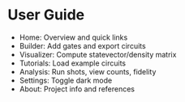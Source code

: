# User Guide

- Home: Overview and quick links
- Builder: Add gates and export circuits
- Visualizer: Compute statevector/density matrix
- Tutorials: Load example circuits
- Analysis: Run shots, view counts, fidelity
- Settings: Toggle dark mode
- About: Project info and references
